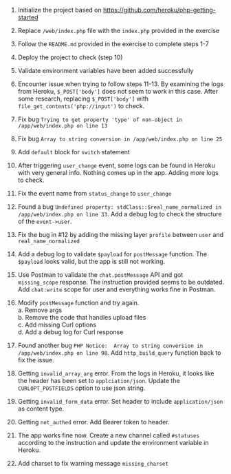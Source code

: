 1. Initialize the project based on https://github.com/heroku/php-getting-started

2. Replace `/web/index.php` file with the `index.php` provided in the exercise

3. Follow the `README.md` provided in the exercise to complete steps 1-7

4. Deploy the project to check (step 10)

5. Validate environment variables have been added successfully

6. Encounter issue when trying to follow steps 11-13. 
   By examining the logs from Heroku, `$_POST['body']` does not seem to work in this case.
   After some research, replacing `$_POST['body']` with `file_get_contents('php://input')` to check.
   
7. Fix bug `Trying to get property 'type' of non-object in /app/web/index.php on line 13`

8. Fix bug `Array to string conversion in /app/web/index.php on line 25`

9. Add `default` block for `switch` statement

10. After triggering `user_change` event, some logs can be found in Heroku with very general info. Nothing comes up in the app. Adding more logs to check.

11. Fix the event name from `status_change` to `user_change`

12. Found a bug `Undefined property: stdClass::$real_name_normalized in /app/web/index.php on line 33`. Add a debug log to check the structure of the `event->user`.

13. Fix the bug in #12 by adding the missing layer `profile` between `user` and `real_name_normalized`

14. Add a debug log to validate `$payload` for `postMessage` function. The `$payload` looks valid, but the app is still not working.
    
15. Use Postman to validate the `chat.postMessage` API and got `missing_scope` response. The instruction provided seems to be outdated. Add `chat:write` scope for user and everything works fine in Postman.

16. Modify `postMessage` function and try again.<br />
    a. Remove args<br />
    b. Remove the code that handles upload files<br />
    c. Add missing Curl options<br />
    d. Add a debug log for Curl response
    
17. Found another bug `PHP Notice:  Array to string conversion in /app/web/index.php on line 98`. Add `http_build_query` function back to fix the issue.

18. Getting `invalid_array_arg` error. From the logs in Heroku, it looks like the header has been set to `applciation/json`. Update the `CURLOPT_POSTFIELDS` option to use json string.

19. Getting `invalid_form_data` error. Set header to include `application/json` as content type.

20. Getting `not_authed` error. Add Bearer token to header.

21. The app works fine now. Create a new channel called `#statuses` according to the instruction and update the environment variable in Heroku.

22. Add charset to fix warning message `missing_charset`
